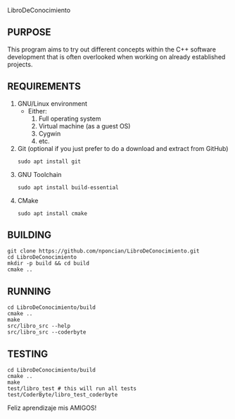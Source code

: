LibroDeConocimiento

## PURPOSE
This program aims to try out different concepts within the C++ software development that is often overlooked when working on already established projects.

## REQUIREMENTS
1. GNU/Linux environment
    * Either:
        1. Full operating system
        2. Virtual machine (as a guest OS)
        3. Cygwin
        4. etc.
2. Git (optional if you just prefer to do a download and extract from GitHub)
    ~~~
    sudo apt install git
    ~~~
3. GNU Toolchain
    ~~~
    sudo apt install build-essential
    ~~~
4. CMake
    ~~~
    sudo apt install cmake
    ~~~

## BUILDING
~~~
git clone https://github.com/nponcian/LibroDeConocimiento.git
cd LibroDeConocimiento
mkdir -p build && cd build
cmake ..
~~~

## RUNNING
~~~
cd LibroDeConocimiento/build
cmake ..
make
src/libro_src --help
src/libro_src --coderbyte
~~~

## TESTING
~~~
cd LibroDeConocimiento/build
cmake ..
make
test/libro_test # this will run all tests
test/CoderByte/libro_test_coderbyte
~~~

Feliz aprendizaje mis AMIGOS!
